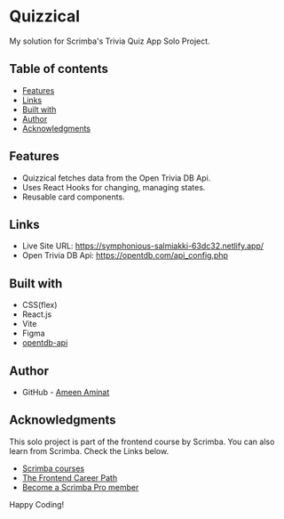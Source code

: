 # Quizzical

My solution for Scrimba's Trivia Quiz App Solo Project.

## Table of contents

- [Features](#features)
- [Links](#links)
- [Built with](#built-with)
- [Author](#author)
- [Acknowledgments](#acknowledgments)

## Features

- Quizzical fetches data from the Open Trivia DB Api.
- Uses React Hooks for changing, managing states.
- Reusable card components. 

## Links

- Live Site URL: https://symphonious-salmiakki-63dc32.netlify.app/
- Open Trivia DB Api: https://opentdb.com/api_config.php


## Built with

- CSS(flex)
- React.js
- Vite
- Figma
- [opentdb-api](https://github.com/topics/opentdb-api)


## Author

- GitHub - [Ameen Aminat](https://github.com/Ameenaminah)

## Acknowledgments

This solo project is part of the frontend course by Scrimba. 
You can also learn from Scrimba. Check the Links below.

- [Scrimba courses](https://scrimba.com/allcourses)
- [The Frontend Career Path](https://scrimba.com/learn/frontend)
- [Become a Scrimba Pro member](https://scrimba.com/pricing)

Happy Coding!
 

